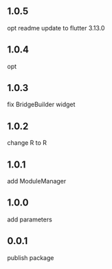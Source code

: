 ## 1.0.5
opt readme
update to flutter 3.13.0

## 1.0.4
opt

## 1.0.3
fix BridgeBuilder widget

## 1.0.2
change R to R<T>

## 1.0.1
add ModuleManager

## 1.0.0
add parameters

## 0.0.1
publish package